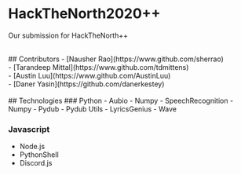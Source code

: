 # HackTheNorth2020++
Our submission for HackTheNorth++

<br>
## Contributors
- [Nausher Rao](https://www.github.com/sherrao)<br>
- [Tarandeep Mittal](https://www.github.com/tdmittens)<br>
- [Austin Luu](https://www.github.com/AustinLuu)<br>
- [Daner Yasin](https://github.com/danerkestey)<br>

<br>
## Technologies
### Python
- Aubio
- Numpy
- SpeechRecognition
- Numpy
- Pydub
- Pydub Utils
- LyricsGenius
- Wave

### Javascript
- Node.js
- PythonShell
- Discord.js
